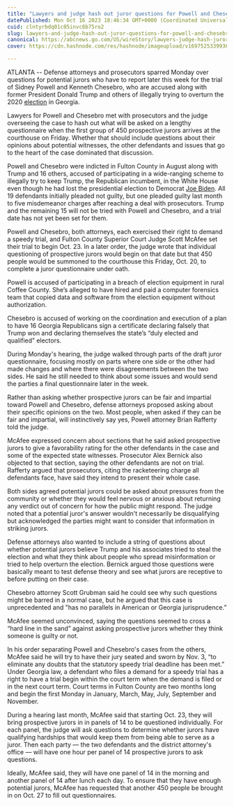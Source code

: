 ```yaml
---
title: "Lawyers and judge hash out juror questions for Powell and Chesebro trial in Georgia election case"
datePublished: Mon Oct 16 2023 18:46:34 GMT+0000 (Coordinated Universal Time)
cuid: clntyrbdq01c05invc8b75ro2
slug: lawyers-and-judge-hash-out-juror-questions-for-powell-and-chesebro-trial-in-georgia-election-case
canonical: https://abcnews.go.com/US/wireStory/lawyers-judge-hash-juror-questions-powell-chesebro-trial-104020096
cover: https://cdn.hashnode.com/res/hashnode/imageupload/v1697525339936/d68c6629-8186-4a05-8e41-33e7b33cc437.jpeg

---
```


ATLANTA -- Defense attorneys and prosecutors sparred Monday over questions for potential jurors who have to report later this week for the trial of Sidney Powell and Kenneth Chesebro, who are accused along with former President Donald Trump and others of illegally trying to overturn the 2020 [election](https://abcnews.go.com/alerts/Elections) in Georgia.

Lawyers for Powell and Chesebro met with prosecutors and the judge overseeing the case to hash out what will be asked on a lengthy questionnaire when the first group of 450 prospective jurors arrives at the courthouse on Friday. Whether that should include questions about their opinions about potential witnesses, the other defendants and issues that go to the heart of the case dominated that discussion.

Powell and Chesebro were indicted in Fulton County in August along with Trump and 16 others, accused of participating in a wide-ranging scheme to illegally try to keep Trump, the Republican incumbent, in the White House even though he had lost the presidential election to Democrat [Joe Biden](https://abcnews.go.com/alerts/JoeBiden). All 19 defendants initially pleaded not guilty, but one pleaded guilty last month to five misdemeanor charges after reaching a deal with prosecutors. Trump and the remaining 15 will not be tried with Powell and Chesebro, and a trial date has not yet been set for them.

Powell and Chesebro, both attorneys, each exercised their right to demand a speedy trial, and Fulton County Superior Court Judge Scott McAfee set their trial to begin Oct. 23. In a later order, the judge wrote that individual questioning of prospective jurors would begin on that date but that 450 people would be summoned to the courthouse this Friday, Oct. 20, to complete a juror questionnaire under oath.

Powell is accused of participating in a breach of election equipment in rural Coffee County. She’s alleged to have hired and paid a computer forensics team that copied data and software from the election equipment without authorization.

Chesebro is accused of working on the coordination and execution of a plan to have 16 Georgia Republicans sign a certificate declaring falsely that Trump won and declaring themselves the state’s “duly elected and qualified” electors.

During Monday's hearing, the judge walked through parts of the draft juror questionnaire, focusing mostly on parts where one side or the other had made changes and where there were disagreements between the two sides. He said he still needed to think about some issues and would send the parties a final questionnaire later in the week.

Rather than asking whether prospective jurors can be fair and impartial toward Powell and Chesebro, defense attorneys proposed asking about their specific opinions on the two. Most people, when asked if they can be fair and impartial, will instinctively say yes, Powell attorney Brian Rafferty told the judge.

McAfee expressed concern about sections that he said asked prospective jurors to give a favorability rating for the other defendants in the case and some of the expected state witnesses. Prosecutor Alex Bernick also objected to that section, saying the other defendants are not on trial. Rafferty argued that prosecutors, citing the racketeering charge all defendants face, have said they intend to present their whole case.

Both sides agreed potential jurors could be asked about pressures from the community or whether they would feel nervous or anxious about returning any verdict out of concern for how the public might respond. The judge noted that a potential juror's answer wouldn't necessarily be disqualifying but acknowledged the parties might want to consider that information in striking jurors.

Defense attorneys also wanted to include a string of questions about whether potential jurors believe Trump and his associates tried to steal the election and what they think about people who spread misinformation or tried to help overturn the election. Bernick argued those questions were basically meant to test defense theory and see what jurors are receptive to before putting on their case.

Chesebro attorney Scott Grubman said he could see why such questions might be barred in a normal case, but he argued that this case is unprecedented and "has no parallels in American or Georgia jurisprudence.”

McAfee seemed unconvinced, saying the questions seemed to cross a “hard line in the sand” against asking prospective jurors whether they think someone is guilty or not.

In his order separating Powell and Chesebro's cases from the others, McAfee said he will try to have their jury seated and sworn by Nov. 3, “to eliminate any doubts that the statutory speedy trial deadline has been met.” Under Georgia law, a defendant who files a demand for a speedy trial has a right to have a trial begin within the court term when the demand is filed or in the next court term. Court terms in Fulton County are two months long and begin the first Monday in January, March, May, July, September and November.

During a hearing last month, McAfee said that starting Oct. 23, they will bring prospective jurors in in panels of 14 to be questioned individually. For each panel, the judge will ask questions to determine whether jurors have qualifying hardships that would keep them from being able to serve as a juror. Then each party — the two defendants and the district attorney's office — will have one hour per panel of 14 prospective jurors to ask questions.

Ideally, McAfee said, they will have one panel of 14 in the morning and another panel of 14 after lunch each day. To ensure that they have enough potential jurors, McAfee has requested that another 450 people be brought in on Oct. 27 to fill out questionnaires.